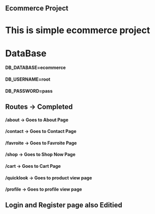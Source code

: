 ## Ecommerce Project
# This is simple ecommerce project

# DataBase
#### DB_DATABASE=ecommerce
#### DB_USERNAME=root
#### DB_PASSWORD=pass

## Routes -> Completed
#### /about -> Goes to About Page
#### /contact -> Goes to Contact Page
#### /favroite -> Goes to Favroite Page
#### /shop -> Goes to Shop Now Page
#### /cart -> Goes to Cart Page
#### /quicklook -> Goes to product view page
#### /profile -> Goes to profile view page


## Login and Register page also Editied